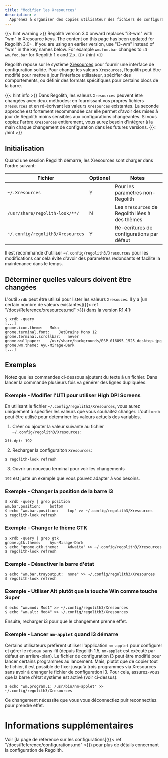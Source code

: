 ```yaml
---
title: "Modifier les Xresources"
description: >
  Apprenez à organiser des copies utilisateur des fichiers de configuration Regolith
---
```


{{< hint warning >}}
Regolith version 3.0 onward replaces "i3-wm" with "wm" in Xresource keys.  The content on this page has been updated for Regolith 3.0+.  If you are using an earlier version, use "i3-wm" instead of "wm" in the key names below.  For example `wm.foo.bar` changes to `i3-wm.foo.bar` for Regolith 1.x and 2.x.
{{< /hint >}}

Regolith repose sur le système [Xresources](https://en.wikipedia.org/wiki/X_resources) pour fournir une interface de configuration solide.
Pour change les valeurs `Xresources`, Regolith peut être modifié pour mettre à jour l'interface utilisateur, spécifier des comportements, ou définir des formats spécifiques pour certains blocs de la barre.

{{< hint info >}}
Dans Regolith, les valeurs `Xresources` peuvent être changées avec deux méthodes: en fournissant vos propres fichiers `Xresources` et en ré-écrivant les valeurs `Xresources` existantes. La seconde approche est fortement recommandée car elle permet d'avoir des mises à jour de Regolith moins sensibles aux configurations changeantes.
Si vous copiez l'arbre `Xresources` entièrement, vous aurez besoin d'intégrer à la main chaque changement de configuration dans les futures versions.
{{< /hint >}}

## Initialisation

Quand une session Regolith démarre, les Xresources sont charger dans l'ordre suivant:

| Fichier                          | Optionel | Notes                                           |
| -------------------------------- | -------- | ----------------------------------------------- |
| `~/.Xresources`                  | Y        | Pour les paramètres non- Regolith               |
| `/usr/share/regolith-look/**/`   | N        | Les `Xresources` de Regolith liées à des thèmes |
| `~/.config/regolith3/Xresources` | Y        | Ré-écritures de configurations par défaut       |

Il est recommandé d'utiliser `~/.config/regolith3/Xresources` pour les modifications car cela évite d'avoir des paramètres redondants et facilite la maintenance dans le temps.

## Déterminer quelles valeurs doivent être changées

L'outil `xrdb` peut être utilisé pour lister les valeurs `Xresouces`.
Il y a [un certain nombre de valeurs existantes]({{< ref "/docs/Reference/xresources.md" >}}) dans la version R1.4.1:

```console
$ xrdb -query
[...]
gnome.icon.theme:	Moka
gnome.terminal.font:	JetBrains Mono 12
gnome.terminal.scrollbar:	never
gnome.wallpaper:	/usr/share/backgrounds/ESP_016895_1525_desktop.jpg
gnome.wm.theme:	Ayu-Mirage-Dark
[...]
```

## Exemples

Notez que les commandes ci-dessous ajoutent du texte à un fichier. Dans lancer la commande plusieurs fois va générer des lignes dupliquées.

### Exemple - Modifier l'UTI pour utiliser High DPI Screens

En utilisant le fichier `~/.config/regolith3/Xresources`, vous aurez uniquement à spécifier les valeurs que vous souhaitez changer.
L'outil `xrdb` peut être utilisé pour détemriner les valeurs actuels des variables.

1. Créer ou ajouter la valeur suivante au fichier `~/.config/regolith3/Xresources`:

```console
Xft.dpi: 192
```

2. Recharger la configuraiton `Xresources`:

```console
$ regolith-look refresh
```

3. Ouvrir un nouveau terminal pour voir les changements

`192` est juste un exemple que vous pouvez adapter à vos besoins.

### Exemple - Changer la position de la barre i3

```console
$ xrdb -query | grep position
wm.bar.position:	bottom
$ echo "wm.bar.position:	top" >> ~/.config/regolith3/Xresources
$ regolith-look refresh
```

### Exemple - Changer le thème GTK

```console
$ xrdb -query | grep gtk
gnome.gtk.theme:	Ayu-Mirage-Dark
$ echo "gnome.gtk.theme:	Adwaita" >> ~/.config/regolith3/Xresources
$ regolith-look refresh
```

### Exemple - Désactiver la barre d'état

```console
$ echo "wm.bar.trayoutput:	none" >> ~/.config/regolith3/Xresources
$ regolith-look refresh
```

### Exemple - Utiliser Alt plutôt que la touche Win comme touche Super

```console
$ echo "wm.mod: Mod1" >> ~/.config/regolith3/Xresources
$ echo "wm.alt: Mod4" >> ~/.config/regolith3/Xresources
```

Ensuite, recharger i3 pour que le changement prenne effet.

### Exemple - Lancer `nm-applet` quand i3 démarre

Certains utilisateurs préfèrent utiliser l'application `nm-applet` pour configurer et gérer le réseau sans-fil (depuis Regolith 1.5, `nm-applet` est exécuté par défaut en arrière-plan). Le fichier de configuration i3 peut être modifié pour lancer certains programmes au lancement. Mais, plutôt que de copier tout le fichier, il est possible de fixer jusqu'à trois programmes via Xresources sans avoir à changer le fichier de configuration i3. Pour cela, assurez-vous que la barre d'état système est activé (voir ci-dessus).

```console
$ echo "wm.program.1: /usr/bin/nm-applet" >> ~/.config/regolith3/Xresources
```

Ce changement nécessite que vous vous déconnectiez puir reconnectiez pour prendre effet.

# Informations supplémentaires

Voir [la page de référence sur les configurations]({{< ref "/docs/Reference/configurations.md" >}}) pour plus de détails concernant la configuration de Regolith.
